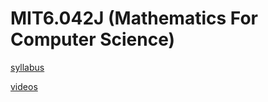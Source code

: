 # MIT6.042J (Mathematics For Computer Science)

[syllabus](https://ocw.mit.edu/courses/6-042j-mathematics-for-computer-science-spring-2015/)

[videos](https://youtube.com/playlist?list=PLUl4u3cNGP60UlabZBeeqOuoLuj_KNphQ&si=8saBFvA0C25lvs4U)
